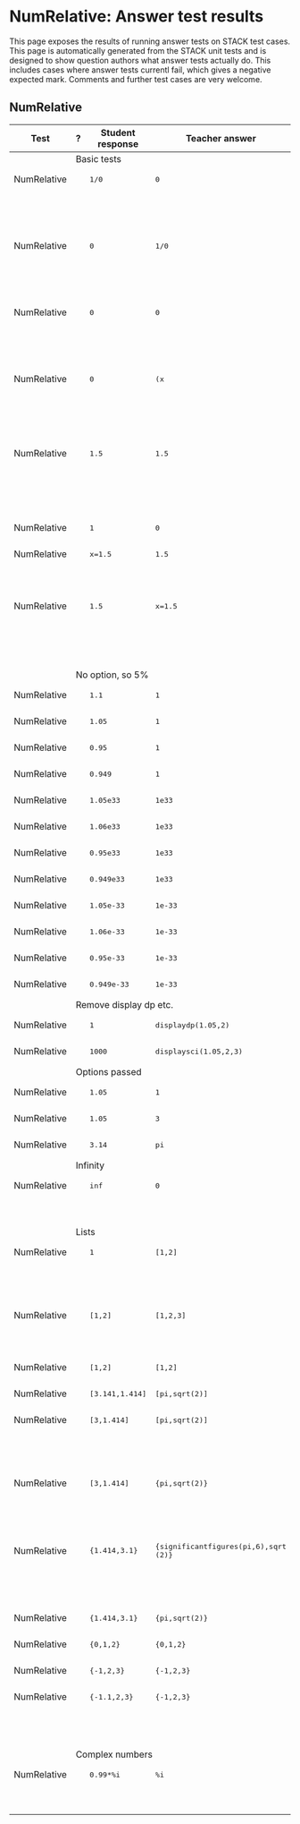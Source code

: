 # NumRelative: Answer test results

This page exposes the results of running answer tests on STACK test cases.  This page is automatically generated from the STACK unit tests and is designed to show question authors what answer tests actually do.  This includes cases where answer tests currentl fail, which gives a negative expected mark.  Comments and further test cases are very welcome.



<h2>NumRelative</h2><div class="no-overflow"><table class="flexible table table-striped table-hover generaltable generalbox stacktestsuite"><thead><tr><th class="header c0" scope="col">Test<div class="commands"></div></th><th class="header c1" scope="col">?<div class="commands"></div></th><th class="header c2" scope="col">Student response<div class="commands"></div></th><th class="header c3" scope="col">Teacher answer<div class="commands"></div></th><th class="header c4" scope="col">Opt<div class="commands"></div></th><th class="header c5" scope="col">Mark<div class="commands"></div></th><th class="header c6" scope="col">Answer note<div class="commands"></div></th>
</tr></thead><tbody>
<tr class="notes">
  <td class="cell c0"><td colspan="6">Basic tests</td></td>
</tr>
<tr class="expectedfail">
  <td class="cell c0">NumRelative</td>
  <td class="cell c1"><span style="color:orange;"><i class="fa fa-adjust"></i></span></td>
  <td class="cell c2"><pre>1/0</pre></td>
  <td class="cell c3"><pre>0</pre></td>
  <td class="cell c4"></td>
  <td class="cell c5">-1</td>
  <td class="cell c6">ATNumRelative_STACKERROR_SAns.</td>
</tr>
<tr class="expectedfail">
  <td class="cell c0"><td colspan="2"></td></td>
  <td class="cell c1"><td colspan="4">TEST_FAILED</td></td>
</tr>
<tr class="expectedfail">
  <td class="cell c0"><td colspan="2"></td></td>
  <td class="cell c1"><td colspan="4">The answer test failed to execute correctly: please alert your teacher. Division by zero.</td></td>
</tr>
<tr class="expectedfail">
  <td class="cell c0">NumRelative</td>
  <td class="cell c1"><span style="color:orange;"><i class="fa fa-adjust"></i></span></td>
  <td class="cell c2"><pre>0</pre></td>
  <td class="cell c3"><pre>1/0</pre></td>
  <td class="cell c4"></td>
  <td class="cell c5">-1</td>
  <td class="cell c6">ATNumRelative_STACKERROR_TAns.</td>
</tr>
<tr class="expectedfail">
  <td class="cell c0"><td colspan="2"></td></td>
  <td class="cell c1"><td colspan="4">TEST_FAILED</td></td>
</tr>
<tr class="expectedfail">
  <td class="cell c0"><td colspan="2"></td></td>
  <td class="cell c1"><td colspan="4">The answer test failed to execute correctly: please alert your teacher. Division by zero.</td></td>
</tr>
<tr class="expectedfail">
  <td class="cell c0">NumRelative</td>
  <td class="cell c1"><span style="color:orange;"><i class="fa fa-adjust"></i></span></td>
  <td class="cell c2"><pre>0</pre></td>
  <td class="cell c3"><pre>0</pre></td>
  <td class="cell c4"><pre>1/0</pre></td>
  <td class="cell c5">-1</td>
  <td class="cell c6">ATNumRelative_STACKERROR_Opt.</td>
</tr>
<tr class="expectedfail">
  <td class="cell c0"><td colspan="2"></td></td>
  <td class="cell c1"><td colspan="4">TEST_FAILED</td></td>
</tr>
<tr class="expectedfail">
  <td class="cell c0"><td colspan="2"></td></td>
  <td class="cell c1"><td colspan="4">The answer test failed to execute correctly: please alert your teacher. Division by zero.</td></td>
</tr>
<tr class="expectedfail">
  <td class="cell c0">NumRelative</td>
  <td class="cell c1"><span style="color:orange;"><i class="fa fa-adjust"></i></span></td>
  <td class="cell c2"><pre>0</pre></td>
  <td class="cell c3"><pre>(x</pre></td>
  <td class="cell c4"></td>
  <td class="cell c5">-1</td>
  <td class="cell c6">ATNumRelativeTEST_FAILED-Empty TA.</td>
</tr>
<tr class="expectedfail">
  <td class="cell c0"><td colspan="2"></td></td>
  <td class="cell c1"><td colspan="4">The answer test failed to execute correctly: please alert your teacher. Attempted to execute an answer test with an empty teacher answer, probably a CAS validation problem when authoring the question.</td></td>
</tr>
<tr class="expectedfail">
  <td class="cell c0">NumRelative</td>
  <td class="cell c1"><span style="color:orange;"><i class="fa fa-adjust"></i></span></td>
  <td class="cell c2"><pre>1.5</pre></td>
  <td class="cell c3"><pre>1.5</pre></td>
  <td class="cell c4"><pre>x</pre></td>
  <td class="cell c5">-1</td>
  <td class="cell c6">ATNumerical_STACKERROR_tol.</td>
</tr>
<tr class="expectedfail">
  <td class="cell c0"><td colspan="2"></td></td>
  <td class="cell c1"><td colspan="4">The numerical tolerance for ATNumerical should be a floating point number, but is not. This is an internal error with the test. Please ask your teacher about this.</td></td>
</tr>
<tr class="pass">
  <td class="cell c0">NumRelative</td>
  <td class="cell c1"><span style="color:green;"><i class="fa fa-check"></i></span></td>
  <td class="cell c2"><pre>1</pre></td>
  <td class="cell c3"><pre>0</pre></td>
  <td class="cell c4"><pre>(x</pre></td>
  <td class="cell c5">0</td>
  <td class="cell c6"></td>
</tr>
<tr class="pass">
  <td class="cell c0">NumRelative</td>
  <td class="cell c1"><span style="color:green;"><i class="fa fa-check"></i></span></td>
  <td class="cell c2"><pre>x=1.5</pre></td>
  <td class="cell c3"><pre>1.5</pre></td>
  <td class="cell c4"></td>
  <td class="cell c5">0</td>
  <td class="cell c6">ATNumerical_SA_not_number.</td>
</tr>
<tr class="pass">
  <td class="cell c0"><td colspan="2"></td></td>
  <td class="cell c1"><td colspan="4">Your answer should be a floating point number, but is not.</td></td>
</tr>
<tr class="pass">
  <td class="cell c0">NumRelative</td>
  <td class="cell c1"><span style="color:green;"><i class="fa fa-check"></i></span></td>
  <td class="cell c2"><pre>1.5</pre></td>
  <td class="cell c3"><pre>x=1.5</pre></td>
  <td class="cell c4"></td>
  <td class="cell c5">0</td>
  <td class="cell c6">ATNumerical_SB_not_number.</td>
</tr>
<tr class="pass">
  <td class="cell c0"><td colspan="2"></td></td>
  <td class="cell c1"><td colspan="4">The value supplied for the teacher's answer should be a floating point number, but is not. This is an internal error with the test. Please ask your teacher about this.</td></td>
</tr>
<tr class="notes">
  <td class="cell c0"><td colspan="6">No option, so 5%</td></td>
</tr>
<tr class="pass">
  <td class="cell c0">NumRelative</td>
  <td class="cell c1"><span style="color:green;"><i class="fa fa-check"></i></span></td>
  <td class="cell c2"><pre>1.1</pre></td>
  <td class="cell c3"><pre>1</pre></td>
  <td class="cell c4"></td>
  <td class="cell c5">0</td>
  <td class="cell c6"></td>
</tr>
<tr class="pass">
  <td class="cell c0">NumRelative</td>
  <td class="cell c1"><span style="color:green;"><i class="fa fa-check"></i></span></td>
  <td class="cell c2"><pre>1.05</pre></td>
  <td class="cell c3"><pre>1</pre></td>
  <td class="cell c4"></td>
  <td class="cell c5">1</td>
  <td class="cell c6"></td>
</tr>
<tr class="pass">
  <td class="cell c0">NumRelative</td>
  <td class="cell c1"><span style="color:green;"><i class="fa fa-check"></i></span></td>
  <td class="cell c2"><pre>0.95</pre></td>
  <td class="cell c3"><pre>1</pre></td>
  <td class="cell c4"></td>
  <td class="cell c5">1</td>
  <td class="cell c6"></td>
</tr>
<tr class="pass">
  <td class="cell c0">NumRelative</td>
  <td class="cell c1"><span style="color:green;"><i class="fa fa-check"></i></span></td>
  <td class="cell c2"><pre>0.949</pre></td>
  <td class="cell c3"><pre>1</pre></td>
  <td class="cell c4"></td>
  <td class="cell c5">0</td>
  <td class="cell c6"></td>
</tr>
<tr class="pass">
  <td class="cell c0">NumRelative</td>
  <td class="cell c1"><span style="color:green;"><i class="fa fa-check"></i></span></td>
  <td class="cell c2"><pre>1.05e33</pre></td>
  <td class="cell c3"><pre>1e33</pre></td>
  <td class="cell c4"></td>
  <td class="cell c5">1</td>
  <td class="cell c6"></td>
</tr>
<tr class="pass">
  <td class="cell c0">NumRelative</td>
  <td class="cell c1"><span style="color:green;"><i class="fa fa-check"></i></span></td>
  <td class="cell c2"><pre>1.06e33</pre></td>
  <td class="cell c3"><pre>1e33</pre></td>
  <td class="cell c4"></td>
  <td class="cell c5">0</td>
  <td class="cell c6"></td>
</tr>
<tr class="pass">
  <td class="cell c0">NumRelative</td>
  <td class="cell c1"><span style="color:green;"><i class="fa fa-check"></i></span></td>
  <td class="cell c2"><pre>0.95e33</pre></td>
  <td class="cell c3"><pre>1e33</pre></td>
  <td class="cell c4"></td>
  <td class="cell c5">1</td>
  <td class="cell c6"></td>
</tr>
<tr class="pass">
  <td class="cell c0">NumRelative</td>
  <td class="cell c1"><span style="color:green;"><i class="fa fa-check"></i></span></td>
  <td class="cell c2"><pre>0.949e33</pre></td>
  <td class="cell c3"><pre>1e33</pre></td>
  <td class="cell c4"></td>
  <td class="cell c5">0</td>
  <td class="cell c6"></td>
</tr>
<tr class="pass">
  <td class="cell c0">NumRelative</td>
  <td class="cell c1"><span style="color:green;"><i class="fa fa-check"></i></span></td>
  <td class="cell c2"><pre>1.05e-33</pre></td>
  <td class="cell c3"><pre>1e-33</pre></td>
  <td class="cell c4"></td>
  <td class="cell c5">1</td>
  <td class="cell c6"></td>
</tr>
<tr class="pass">
  <td class="cell c0">NumRelative</td>
  <td class="cell c1"><span style="color:green;"><i class="fa fa-check"></i></span></td>
  <td class="cell c2"><pre>1.06e-33</pre></td>
  <td class="cell c3"><pre>1e-33</pre></td>
  <td class="cell c4"></td>
  <td class="cell c5">0</td>
  <td class="cell c6"></td>
</tr>
<tr class="pass">
  <td class="cell c0">NumRelative</td>
  <td class="cell c1"><span style="color:green;"><i class="fa fa-check"></i></span></td>
  <td class="cell c2"><pre>0.95e-33</pre></td>
  <td class="cell c3"><pre>1e-33</pre></td>
  <td class="cell c4"></td>
  <td class="cell c5">1</td>
  <td class="cell c6"></td>
</tr>
<tr class="pass">
  <td class="cell c0">NumRelative</td>
  <td class="cell c1"><span style="color:green;"><i class="fa fa-check"></i></span></td>
  <td class="cell c2"><pre>0.949e-33</pre></td>
  <td class="cell c3"><pre>1e-33</pre></td>
  <td class="cell c4"></td>
  <td class="cell c5">0</td>
  <td class="cell c6"></td>
</tr>
<tr class="notes">
  <td class="cell c0"><td colspan="6">Remove display dp etc.</td></td>
</tr>
<tr class="pass">
  <td class="cell c0">NumRelative</td>
  <td class="cell c1"><span style="color:green;"><i class="fa fa-check"></i></span></td>
  <td class="cell c2"><pre>1</pre></td>
  <td class="cell c3"><pre>displaydp(1.05,2)</pre></td>
  <td class="cell c4"><pre>0.1</pre></td>
  <td class="cell c5">1</td>
  <td class="cell c6"></td>
</tr>
<tr class="pass">
  <td class="cell c0">NumRelative</td>
  <td class="cell c1"><span style="color:green;"><i class="fa fa-check"></i></span></td>
  <td class="cell c2"><pre>1000</pre></td>
  <td class="cell c3"><pre>displaysci(1.05,2,3)</pre></td>
  <td class="cell c4"><pre>0.1</pre></td>
  <td class="cell c5">1</td>
  <td class="cell c6"></td>
</tr>
<tr class="notes">
  <td class="cell c0"><td colspan="6">Options passed</td></td>
</tr>
<tr class="pass">
  <td class="cell c0">NumRelative</td>
  <td class="cell c1"><span style="color:green;"><i class="fa fa-check"></i></span></td>
  <td class="cell c2"><pre>1.05</pre></td>
  <td class="cell c3"><pre>1</pre></td>
  <td class="cell c4"><pre>0.1</pre></td>
  <td class="cell c5">1</td>
  <td class="cell c6"></td>
</tr>
<tr class="pass">
  <td class="cell c0">NumRelative</td>
  <td class="cell c1"><span style="color:green;"><i class="fa fa-check"></i></span></td>
  <td class="cell c2"><pre>1.05</pre></td>
  <td class="cell c3"><pre>3</pre></td>
  <td class="cell c4"><pre>0.1</pre></td>
  <td class="cell c5">0</td>
  <td class="cell c6"></td>
</tr>
<tr class="pass">
  <td class="cell c0">NumRelative</td>
  <td class="cell c1"><span style="color:green;"><i class="fa fa-check"></i></span></td>
  <td class="cell c2"><pre>3.14</pre></td>
  <td class="cell c3"><pre>pi</pre></td>
  <td class="cell c4"><pre>0.001</pre></td>
  <td class="cell c5">1</td>
  <td class="cell c6"></td>
</tr>
<tr class="notes">
  <td class="cell c0"><td colspan="6">Infinity</td></td>
</tr>
<tr class="pass">
  <td class="cell c0">NumRelative</td>
  <td class="cell c1"><span style="color:green;"><i class="fa fa-check"></i></span></td>
  <td class="cell c2"><pre>inf</pre></td>
  <td class="cell c3"><pre>0</pre></td>
  <td class="cell c4"></td>
  <td class="cell c5">0</td>
  <td class="cell c6">ATNumerical_SA_not_number.</td>
</tr>
<tr class="pass">
  <td class="cell c0"><td colspan="2"></td></td>
  <td class="cell c1"><td colspan="4">Your answer should be a floating point number, but is not.</td></td>
</tr>
<tr class="notes">
  <td class="cell c0"><td colspan="6">Lists</td></td>
</tr>
<tr class="pass">
  <td class="cell c0">NumRelative</td>
  <td class="cell c1"><span style="color:green;"><i class="fa fa-check"></i></span></td>
  <td class="cell c2"><pre>1</pre></td>
  <td class="cell c3"><pre>[1,2]</pre></td>
  <td class="cell c4"></td>
  <td class="cell c5">0</td>
  <td class="cell c6">ATNumerical_SA_not_list.</td>
</tr>
<tr class="pass">
  <td class="cell c0"><td colspan="2"></td></td>
  <td class="cell c1"><td colspan="4">Your answer should be a list, but is not. Note that the syntax to enter a list is to enclose the comma separated values with square brackets.</td></td>
</tr>
<tr class="pass">
  <td class="cell c0">NumRelative</td>
  <td class="cell c1"><span style="color:green;"><i class="fa fa-check"></i></span></td>
  <td class="cell c2"><pre>[1,2]</pre></td>
  <td class="cell c3"><pre>[1,2,3]</pre></td>
  <td class="cell c4"></td>
  <td class="cell c5">0</td>
  <td class="cell c6">ATNumerical_wronglen.</td>
</tr>
<tr class="pass">
  <td class="cell c0"><td colspan="2"></td></td>
  <td class="cell c1"><td colspan="4">Your list should have <span class="filter_mathjaxloader_equation"><span class="nolink">\(3\)</span></span> elements, but it actually has <span class="filter_mathjaxloader_equation"><span class="nolink">\(2\)</span></span>.</td></td>
</tr>
<tr class="pass">
  <td class="cell c0">NumRelative</td>
  <td class="cell c1"><span style="color:green;"><i class="fa fa-check"></i></span></td>
  <td class="cell c2"><pre>[1,2]</pre></td>
  <td class="cell c3"><pre>[1,2]</pre></td>
  <td class="cell c4"></td>
  <td class="cell c5">1</td>
  <td class="cell c6"></td>
</tr>
<tr class="pass">
  <td class="cell c0">NumRelative</td>
  <td class="cell c1"><span style="color:green;"><i class="fa fa-check"></i></span></td>
  <td class="cell c2"><pre>[3.141,1.414]</pre></td>
  <td class="cell c3"><pre>[pi,sqrt(2)]</pre></td>
  <td class="cell c4"></td>
  <td class="cell c5">1</td>
  <td class="cell c6"></td>
</tr>
<tr class="pass">
  <td class="cell c0">NumRelative</td>
  <td class="cell c1"><span style="color:green;"><i class="fa fa-check"></i></span></td>
  <td class="cell c2"><pre>[3,1.414]</pre></td>
  <td class="cell c3"><pre>[pi,sqrt(2)]</pre></td>
  <td class="cell c4"><pre>0.01</pre></td>
  <td class="cell c5">0</td>
  <td class="cell c6">ATNumerical_wrongentries SA/TA=[3.0].</td>
</tr>
<tr class="pass">
  <td class="cell c0"><td colspan="2"></td></td>
  <td class="cell c1"><td colspan="4">The entries underlined in red below are those that are incorrect. <span class="filter_mathjaxloader_equation"><span class="nolink">\[\left[ {\color{red}{\underline{3.0}}} , 1.414 \right] \]</span></span></td></td>
</tr>
<tr class="pass">
  <td class="cell c0">NumRelative</td>
  <td class="cell c1"><span style="color:green;"><i class="fa fa-check"></i></span></td>
  <td class="cell c2"><pre>[3,1.414]</pre></td>
  <td class="cell c3"><pre>{pi,sqrt(2)}</pre></td>
  <td class="cell c4"><pre>0.01</pre></td>
  <td class="cell c5">0</td>
  <td class="cell c6">ATNumerical_SA_not_set.</td>
</tr>
<tr class="pass">
  <td class="cell c0"><td colspan="2"></td></td>
  <td class="cell c1"><td colspan="4">Your answer should be a set, but is not. Note that the syntax to enter a set is to enclose the comma separated values with curly brackets.</td></td>
</tr>
<tr class="pass">
  <td class="cell c0">NumRelative</td>
  <td class="cell c1"><span style="color:green;"><i class="fa fa-check"></i></span></td>
  <td class="cell c2"><pre>{1.414,3.1}</pre></td>
  <td class="cell c3"><pre>{significantfigures(pi,6),sqrt
(2)}</pre></td>
  <td class="cell c4"><pre>0.01</pre></td>
  <td class="cell c5">0</td>
  <td class="cell c6">ATNumerical_wrongentries: TA/SA=[3.14159], SA/TA=[3.1].</td>
</tr>
<tr class="pass">
  <td class="cell c0"><td colspan="2"></td></td>
  <td class="cell c1"><td colspan="4">The entries underlined in red below are those that are incorrect. <span class="filter_mathjaxloader_equation"><span class="nolink">\[\left \{{\color{red}{\underline{3.1}}} \right \}\]</span></span></td></td>
</tr>
<tr class="pass">
  <td class="cell c0">NumRelative</td>
  <td class="cell c1"><span style="color:green;"><i class="fa fa-check"></i></span></td>
  <td class="cell c2"><pre>{1.414,3.1}</pre></td>
  <td class="cell c3"><pre>{pi,sqrt(2)}</pre></td>
  <td class="cell c4"><pre>0.1</pre></td>
  <td class="cell c5">1</td>
  <td class="cell c6"></td>
</tr>
<tr class="pass">
  <td class="cell c0">NumRelative</td>
  <td class="cell c1"><span style="color:green;"><i class="fa fa-check"></i></span></td>
  <td class="cell c2"><pre>{0,1,2}</pre></td>
  <td class="cell c3"><pre>{0,1,2}</pre></td>
  <td class="cell c4"><pre>0.1</pre></td>
  <td class="cell c5">1</td>
  <td class="cell c6"></td>
</tr>
<tr class="pass">
  <td class="cell c0">NumRelative</td>
  <td class="cell c1"><span style="color:green;"><i class="fa fa-check"></i></span></td>
  <td class="cell c2"><pre>{-1,2,3}</pre></td>
  <td class="cell c3"><pre>{-1,2,3}</pre></td>
  <td class="cell c4"><pre>0.01</pre></td>
  <td class="cell c5">1</td>
  <td class="cell c6"></td>
</tr>
<tr class="pass">
  <td class="cell c0">NumRelative</td>
  <td class="cell c1"><span style="color:green;"><i class="fa fa-check"></i></span></td>
  <td class="cell c2"><pre>{-1.1,2,3}</pre></td>
  <td class="cell c3"><pre>{-1,2,3}</pre></td>
  <td class="cell c4"><pre>0.01</pre></td>
  <td class="cell c5">0</td>
  <td class="cell c6">ATNumerical_wrongentries: TA/SA=[-1.0], SA/TA=[-1.1].</td>
</tr>
<tr class="pass">
  <td class="cell c0"><td colspan="2"></td></td>
  <td class="cell c1"><td colspan="4">The entries underlined in red below are those that are incorrect. <span class="filter_mathjaxloader_equation"><span class="nolink">\[\left \{{\color{red}{\underline{-1.1}}} \right \}\]</span></span></td></td>
</tr>
<tr class="notes">
  <td class="cell c0"><td colspan="6">Complex numbers</td></td>
</tr>
<tr class="pass">
  <td class="cell c0">NumRelative</td>
  <td class="cell c1"><span style="color:green;"><i class="fa fa-check"></i></span></td>
  <td class="cell c2"><pre>0.99*%i</pre></td>
  <td class="cell c3"><pre>%i</pre></td>
  <td class="cell c4"><pre>0.1</pre></td>
  <td class="cell c5">0</td>
  <td class="cell c6">ATNumerical_SA_not_number.</td>
</tr>
<tr class="pass">
  <td class="cell c0"><td colspan="2"></td></td>
  <td class="cell c1"><td colspan="4">Your answer should be a floating point number, but is not.</td></td>
</tr></tbody></table></div>
